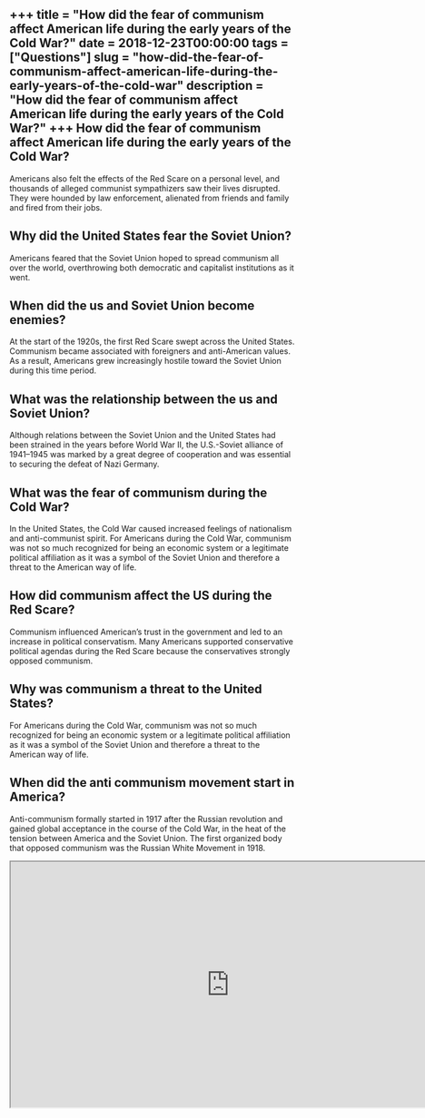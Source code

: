 +++
title = "How did the fear of communism affect American life during the early years of the Cold War?"
date = 2018-12-23T00:00:00
tags = ["Questions"]
slug = "how-did-the-fear-of-communism-affect-american-life-during-the-early-years-of-the-cold-war"
description = "How did the fear of communism affect American life during the early years of the Cold War?"
+++
How did the fear of communism affect American life during the early years of the Cold War?
------------------------------------------------------------------------------------------

Americans also felt the effects of the Red Scare on a personal level, and thousands of alleged communist sympathizers saw their lives disrupted. They were hounded by law enforcement, alienated from friends and family and fired from their jobs.

Why did the United States fear the Soviet Union?
------------------------------------------------

Americans feared that the Soviet Union hoped to spread communism all over the world, overthrowing both democratic and capitalist institutions as it went.

When did the us and Soviet Union become enemies?
------------------------------------------------

At the start of the 1920s, the first Red Scare swept across the United States. Communism became associated with foreigners and anti-American values. As a result, Americans grew increasingly hostile toward the Soviet Union during this time period.

What was the relationship between the us and Soviet Union?
----------------------------------------------------------

Although relations between the Soviet Union and the United States had been strained in the years before World War II, the U.S.-Soviet alliance of 1941–1945 was marked by a great degree of cooperation and was essential to securing the defeat of Nazi Germany.

What was the fear of communism during the Cold War?
---------------------------------------------------

In the United States, the Cold War caused increased feelings of nationalism and anti-communist spirit. For Americans during the Cold War, communism was not so much recognized for being an economic system or a legitimate political affiliation as it was a symbol of the Soviet Union and therefore a threat to the American way of life.

How did communism affect the US during the Red Scare?
-----------------------------------------------------

Communism influenced American’s trust in the government and led to an increase in political conservatism. Many Americans supported conservative political agendas during the Red Scare because the conservatives strongly opposed communism.

Why was communism a threat to the United States?
------------------------------------------------

For Americans during the Cold War, communism was not so much recognized for being an economic system or a legitimate political affiliation as it was a symbol of the Soviet Union and therefore a threat to the American way of life.

When did the anti communism movement start in America?
------------------------------------------------------

Anti-communism formally started in 1917 after the Russian revolution and gained global acceptance in the course of the Cold War, in the heat of the tension between America and the Soviet Union. The first organized body that opposed communism was the Russian White Movement in 1918.

<iframe allow="accelerometer; autoplay; clipboard-write; encrypted-media; gyroscope; picture-in-picture" allowfullscreen="" class="__youtube_prefs__  epyt-is-override  no-lazyload" data-no-lazy="1" data-origheight="433" data-origwidth="770" data-skipgform_ajax_framebjll="" height="433" id="_ytid_90173" loading="lazy" src="https://www.youtube.com/embed/v4zzU67y9EU?enablejsapi=1&autoplay=0&cc_load_policy=0&cc_lang_pref=&iv_load_policy=1&loop=0&modestbranding=0&rel=1&fs=1&playsinline=0&autohide=2&theme=dark&color=red&controls=1&" title="YouTube player" width="770"></iframe>